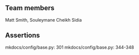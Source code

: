 ## Team members

Matt Smith, Souleymane Cheikh Sidia

## Assertions

mkdocs/config/base.py: 301
mkdocs/config/base.py: 344-348

